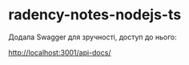 # radency-notes-nodejs-ts

Додала Swagger для зручності, доступ до нього:

[http://localhost:3001/api-docs/](http://localhost:3001/api-docs/)
